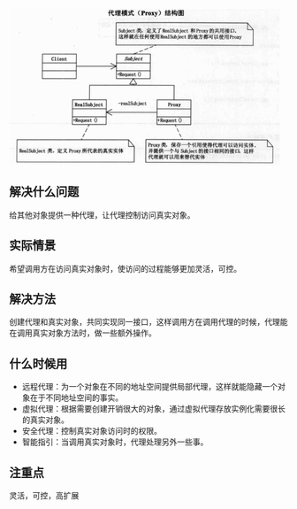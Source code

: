 ![](代理模式.png)

## 解决什么问题

给其他对象提供一种代理，让代理控制访问真实对象。


## 实际情景
希望调用方在访问真实对象时，使访问的过程能够更加灵活，可控。

## 解决方法
创建代理和真实对象，共同实现同一接口，这样调用方在调用代理的时候，代理能在调用真实对象方法时，做一些额外操作。


## 什么时候用
- 远程代理：为一个对象在不同的地址空间提供局部代理，这样就能隐藏一个对象在于不同地址空间的事实。
- 虚拟代理：根据需要创建开销很大的对象，通过虚拟代理存放实例化需要很长的真实对象。
- 安全代理：控制真实对象访问时的权限。
- 智能指引：当调用真实对象时，代理处理另外一些事。


## 注重点
灵活，可控，高扩展
